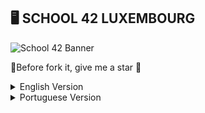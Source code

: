 ## 🖥️ SCHOOL 42 LUXEMBOURG
![School 42 Banner](https://github.com/Greatspot/images/blob/main/ecole42Luxembourg.jpg)

🌟Before fork it, give me a star 🌟

<details>
  <summary>English Version</summary>
  <p>This is the English version of the documentation.</p>
  
This repository contains my projects completed during my training at 42, including solutions to exercises and evaluations received.

## Projects and exercises

| Projects | Exercise Description     | Completed Solution | Results    |
|----------|--------------------------|--------------------|----------- |
| Shell00  | 10 exercises             | 10 exercises      | 100/100 ✅ |
| Shell01  | 9 exercises              | 9 exercises       | 100/100 ✅ |
| C00      | 9 exercises              | 9 exercises       | 100/100 ✅ |
| C01      | 9 exercises              | 9 exercises       | 100/100 ✅ |
| C02      | 13 exercises             | 12 exercises      | 85/100 ✅  |
| C03      | 6 exercises              | 6 exercises       | 75/100 ✅  |
| C04      | 6 exercises              | 5 exercises       | 85/100 ✅  |
| C05      | 9 exercises              | 8 exercises       | 80/100 ✅  |
| C06      | 4 exercises              | 4 exercises       | 100/100 ✅ |
| C07      | 6 exercises              | 6 exercises       | 70/100 ✅  |
| C08      | 6 exercises              | 6 exercises       | 100/100 ✅ |
| C09      | 3 exercises              | 3 exercises       | 100/100 ✅ |
| C10      | 4 exercises              | 0 exercises       |     -      |
| C11      | 8 exercises              | 0 exercises       |     -      |
| C12      | 18 exercises             | 0 exercises       |     -      |
| C13      | 8 exercises              | 0 exercises       |     -      |
| Rush 00  | Print rectangles         | Not done          |     -      |
| Rush 01  | Idk                      | Not done          |     -      |
| Rush 02  | Number Dict              | Error             | 0/100 ❌  |
| BSQ      | Big Square               | Not done          |     -      |


## Evaluations Moulinette

### Shell00  
You have been graded 100 on C Piscine Shell 00:   
`ex00: OK | ex01: OK | ex02: OK | ex03: OK | ex04: OK | ex05: OK | ex06: OK | ex07: OK | ex08: OK | ex09: OK`  

### Shell01  
You have been graded 100 on C Piscine Shell 01:  
`ex01: OK | ex02: OK | ex03: OK | ex04: OK | ex05: OK | ex06: OK | ex07: OK | ex08: OK`  

### C00  
You have been graded 100 on C Piscine C 00:  
`ex00: OK | ex01: OK | ex02: OK | ex03: OK | ex04: OK | ex05: OK | ex06: OK | ex07: OK | ex08: OK`  

### C01  
You have been graded 100 on C Piscine C 01:  
`ex00: OK | ex01: OK | ex02: OK | ex03: OK | ex04: OK | ex05: OK | ex06: OK | ex07: OK | ex08: OK`  

### C02  
You have been graded 85 on C Piscine C 02:  
`ex00: OK | ex01: OK | ex02: OK | ex03: OK | ex04: OK | ex05: OK | ex06: OK | ex07: OK | ex08: OK | ex09: OK | ex10: OK | ex11: OK | ex12: Nothing turned in`  

### C03  
You have been graded 75 on C Piscine C 03:  
`ex00: OK | ex01: OK | ex02: OK | ex03: OK | ex04: OK | ex05: KO`  

### C04  
You have been graded 85 on C Piscine C 04:  
`ex00: OK | ex01: OK | ex02: OK | ex03: OK | ex04: OK | ex05: Nothing turned in`  

### C05  
You have been graded 80 on C Piscine C 05:  
`ex00: OK | ex01: OK | ex02: OK | ex03: OK | ex04: OK | ex05: OK | ex06: OK | ex07: OK | ex08: Nothing turned in`  

### C06  
You have been graded 100 on C Piscine C 06:  
`ex00: OK | ex01: OK | ex02: OK | ex03: OK`  

### C07  
You have been graded 70 on C Piscine C 07:  
`ex00: OK | ex01: OK | ex02: OK | ex03: OK | ex04: Norme error | ex05: OK`  

### C08  
You have been graded 100 on C Piscine C 08:  
`ex00: OK | ex01: OK | ex02: OK | ex03: OK | ex04: OK | ex05: OK`  

### C09  
You have been graded 100 on C Piscine C 09:  
`ex00: OK | ex01: OK | ex02: OK`  

### C10  
`I didn't send`  

### C11  
`I didn't send`  

### C12  
`I didn't send`  

### C13  
`I didn't send`  

## FAQ

### What is 42?
42 is a programming school, recognized as one of the best in the world, featuring an innovative and disruptive pedagogical model based on a peer-to-peer, project-based, and gamified learning system. Founded in Paris in 2013, 42 is present in more than 30 cities worldwide, offering anyone over 17 years old the opportunity to learn programming for free.

### How does the Piscine work?
The Piscine is a phase of the selection process that lasts 4 weeks and involves an on-campus experience at 42. This is typically a very intense period of great commitment and substantial learning. During the Piscine, you will discover a lot about the fundamentals of programming and the importance of teamwork.

### What are the selection criteria for the Piscine?
We do not disclose the selection criteria. However, we can tell you this: candidates who are highly dedicated, make progress, work in teams, and never give up are the ones who best fit the 42 student profile.

### Why is the Piscine called Piscine?
"Piscine" is the French word for swimming pool. It is named this because, during this phase of the process, you will dive into a vast world of programming—and learn to swim in it.

### Does 42 have ownership rights over any code that students develop during the program?
No. Students at 42 Luxembourg have full ownership of all the code they create on campus, in both program-related projects and personal projects.

---
"This README provides a complete overview of my progress and performance in my studies at 42. For more information or inquiries, feel free to contact me."
</details>

<details>
  <summary>Portuguese Version</summary>
  <p>Esta é a versão em Português da documentação.</p>

Este repositório contém os meus projetos realizados durante a minha formação na 42, incluindo soluções para exercícios e avaliações recebidas.

## Projetos e Exercícios

| Projeto  | Descrição dos Exercícios | Solução Completada | Resultados |
|----------|--------------------------|--------------------|----------- |
| Shell00  | 10 exercícios            | 10 exercícios      | 100/100 ✅ |
| Shell01  | 9 exercícios             | 9 exercícios       | 100/100 ✅ |
| C00      | 9 exercícios             | 9 exercícios       | 100/100 ✅ |
| C01      | 9 exercícios             | 9 exercícios       | 100/100 ✅ |
| C02      | 13 exercícios            | 12 exercícios      | 85/100 ✅  |
| C03      | 6 exercícios             | 6 exercícios       | 75/100 ✅  |
| C04      | 6 exercícios             | 5 exercícios       | 85/100 ✅  |
| C05      | 9 exercícios             | 8 exercícios       | 80/100 ✅  |
| C06      | 4 exercícios             | 4 exercícios       | 100/100 ✅ |
| C07      | 6 exercícios             | 6 exercícios       | 70/100 ✅  |
| C08      | 6 exercícios             | 6 exercícios       | 100/100 ✅ |
| C09      | 3 exercícios             | 3 exercícios       | 100/100 ✅ |
| C10      | 4 exercícios             | 0 exercícios       |     -      |
| C11      | 8 exercícios             | 0 exercícios       |     -      |
| C12      | 18 exercícios            | 0 exercícios       |     -      |
| C13      | 8 exercícios             | 0 exercícios       |     -      |
| Rush 00  | Print rectangles         | Não fiz            |     -      |
| Rush 01  | Idk                      | Não fiz            |     -      |
| Rush 02  | Number Dict              | Error              | 0/100 ❌  |
| BSQ      | Big Square               | Não fiz            |     -      |


## Avaliações Moulinette

### Shell00  
You have been graded 100 on C Piscine Shell 00:   
`ex00: OK | ex01: OK | ex02: OK | ex03: OK | ex04: OK | ex05: OK | ex06: OK | ex07: OK | ex08: OK | ex09: OK`  

### Shell01  
You have been graded 100 on C Piscine Shell 01:  
`ex01: OK | ex02: OK | ex03: OK | ex04: OK | ex05: OK | ex06: OK | ex07: OK | ex08: OK`  

### C00  
You have been graded 100 on C Piscine C 00:  
`ex00: OK | ex01: OK | ex02: OK | ex03: OK | ex04: OK | ex05: OK | ex06: OK | ex07: OK | ex08: OK`  

### C01  
You have been graded 100 on C Piscine C 01:  
`ex00: OK | ex01: OK | ex02: OK | ex03: OK | ex04: OK | ex05: OK | ex06: OK | ex07: OK | ex08: OK`  

### C02  
You have been graded 85 on C Piscine C 02:  
`ex00: OK | ex01: OK | ex02: OK | ex03: OK | ex04: OK | ex05: OK | ex06: OK | ex07: OK | ex08: OK | ex09: OK | ex10: OK | ex11: OK | ex12: Nothing turned in`  

### C03  
You have been graded 75 on C Piscine C 03:  
`ex00: OK | ex01: OK | ex02: OK | ex03: OK | ex04: OK | ex05: KO`  

### C04  
You have been graded 85 on C Piscine C 04:  
`ex00: OK | ex01: OK | ex02: OK | ex03: OK | ex04: OK | ex05: Nothing turned in`  

### C05  
You have been graded 80 on C Piscine C 05:  
`ex00: OK | ex01: OK | ex02: OK | ex03: OK | ex04: OK | ex05: OK | ex06: OK | ex07: OK | ex08: Nothing turned in`  

### C06  
You have been graded 100 on C Piscine C 06:  
`ex00: OK | ex01: OK | ex02: OK | ex03: OK`  

### C07  
You have been graded 70 on C Piscine C 07:  
`ex00: OK | ex01: OK | ex02: OK | ex03: OK | ex04: Norme error | ex05: OK`  

### C08  
You have been graded 100 on C Piscine C 08:  
`ex00: OK | ex01: OK | ex02: OK | ex03: OK | ex04: OK | ex05: OK`  

### C09  
You have been graded 100 on C Piscine C 09:  
`ex00: OK | ex01: OK | ex02: OK`  

### C10  
`Não enviei`  

### C11  
`Não enviei`  

### C12  
`Não enviei`  

### C13  
`Não enviei`  

## FAQ

### O que é a 42?
A 42 é uma escola de programação, reconhecida como uma das melhores do mundo, com um modelo pedagógico inovador e disruptivo, baseado num sistema de aprendizagem peer-to-peer, project based e gamificado. Fundada em Paris em 2013, a 42 está presente em mais de 30 cidades em todo o mundo, oferecendo a qualquer pessoa com mais de 17 anos a oportunidade de aprender a programar de forma gratuita. 

### Como funciona a Piscine?
A Piscine é uma fase do processo de seleção que dura 4 semanas e que implica a experiência presencial no campus da 42. Este é tipicamente um período muito intenso, de grande empenho e enorme aprendizagem. Durante a Piscine, vais descobrir muito sobre as bases da programação e sobre a importância de trabalhar em equipa.

### Quais são os critérios de seleção da Piscine?
Não revelamos os critérios de seleção. Mas podemos contar-te isto: os candidatos que se empenham muito, progridem, trabalham em equipa e nunca desistem são os que melhor se encaixam no perfil de aluno 42.

### Porque é que a Piscine se chama Piscine?
“Piscine” é a palavra francesa para piscina. Tem este nome porque durante esta fase do processo vais mergulhar com os outros candidatos num enorme mundo de programação – e aprender a nadar no mesmo.

### A 42 tem direitos de propriedade sobre qualquer código que os alunos desenvolvam durante o programa?
Não. Os alunos da 42 Luxemburgo têm total propriedade de todo o código que criarem no campus, em projetos do programa ou pessoais.

---
Este README oferece uma visão completa do progresso e desempenho nos meus estudos na 42. Para mais informações ou consultas, sinta-se à vontade para me contactar.
</details>

